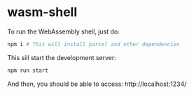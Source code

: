 # wasm-shell

To run the WebAssembly shell, just do:

```bash
npm i # This will install parcel and other dependencies
```

This sill start the development server:

```bash
npm run start
```

And then, you should be able to access:
http://localhost:1234/
